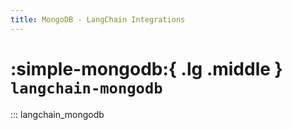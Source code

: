 ```yaml
---
title: MongoDB - LangChain Integrations
---
```


# :simple-mongodb:{ .lg .middle } `langchain-mongodb`

::: langchain_mongodb

